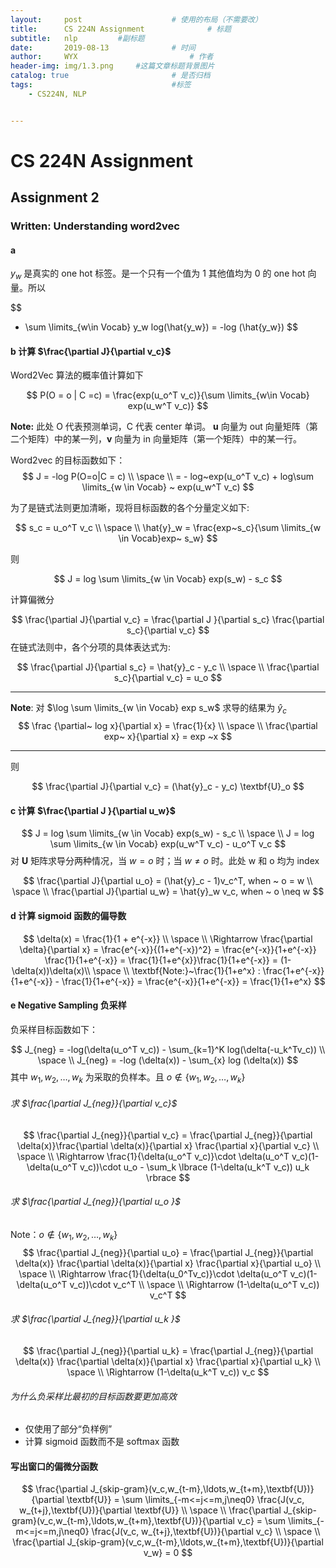 ```yaml
---
layout:     post   				    # 使用的布局（不需要改）
title:      CS 224N Assignment 				# 标题 
subtitle:   nlp         #副标题
date:       2019-08-13 				# 时间
author:     WYX 						# 作者
header-img: img/1.3.png 	#这篇文章标题背景图片
catalog: true 						# 是否归档
tags:								#标签
    - CS224N, NLP


---
```




# CS 224N Assignment 



## Assignment 2

### Written: Understanding word2vec

#### a



$y_w$ 是真实的 one hot 标签。是一个只有一个值为 1 其他值均为 0 的 one hot 向量。所以


$$
- \sum \limits_{w\in Vocab} y_w log(\hat{y_w}) = -log (\hat{y_w})
$$

#### b 计算 $\frac{\partial J}{\partial v_c}$



Word2Vec 算法的概率值计算如下



$$
P(O = o | C =c) = \frac{exp(u_o^T v_c)}{\sum \limits_{w\in Vocab} exp(u_w^T v_c)}
$$



**Note:** 此处 O 代表预测单词，C 代表 center 单词。 **u** 向量为 out 向量矩阵（第二个矩阵）中的某一列，**v** 向量为 in 向量矩阵（第一个矩阵）中的某一行。

 Word2vec 的目标函数如下：
$$
J = -log P(O=o|C = c) \\
\space \\
= - log~exp(u_o^T v_c) + log\sum \limits_{w \in Vocab} ~ exp(u_w^T v_c)
$$


为了是链式法则更加清晰，现将目标函数的各个分量定义如下:


$$
s_c = u_o^T v_c \\
\space  \\
\hat{y}_w = \frac{exp~s_c}{\sum \limits_{w \in Vocab}exp~ s_w}
$$


则 


$$
J = log \sum \limits_{w \in Vocab} exp(s_w) - s_c
$$


计算偏微分


$$
\frac{\partial J}{\partial v_c} = \frac{\partial J }{\partial s_c} \frac{\partial s_c}{\partial v_c}
$$
在链式法则中，各个分项的具体表达式为:


$$
\frac{\partial J}{\partial s_c} = \hat{y}_c - y_c \\
\space \\
\frac{\partial s_c}{\partial v_c} = u_o
$$

---

**Note**: 对 $\log \sum \limits_{w \in Vocab} exp s_w$ 求导的结果为  $\hat{y}_c$
$$
\frac {\partial~ log x}{\partial x} = \frac{1}{x} \\
\space \\
\frac{\partial exp~ x}{\partial x} = exp ~x
$$

---

则 


$$
\frac{\partial J}{\partial v_c} = (\hat{y}_c - y_c) \textbf{U}_o
$$


#### c 计算 $\frac{\partial J }{\partial u_w}$


$$
J = log \sum \limits_{w \in Vocab} exp(s_w) - s_c \\
\space \\
J = log \sum \limits_{w \in Vocab} exp(u_w^T v_c) - u_o^T v_c
$$
对 **U** 矩阵求导分两种情况，当 $w = o$ 时；当 $w \neq o$ 时。此处 w 和 o 均为 index	


$$
\frac{\partial J}{\partial u_o} = (\hat{y}_c  - 1)v_c^T, when ~ o = w \\
\space \\
\frac{\partial J}{\partial u_w} = \hat{y}_w v_c,  when ~ o \neq w
$$


#### d 计算 sigmoid 函数的偏导数


$$
\delta(x) = \frac{1}{1 + e^{-x}} \\
\space \\
\Rightarrow \frac{\partial \delta}{\partial x} = \frac{e^{-x}}{(1+e^{-x})^2} = \frac{e^{-x}}{1+e^{-x}} \frac{1}{1+e^{-x}} = \frac{1}{1+e^{x}}\frac{1}{1+e^{-x}} = (1-\delta(x))\delta(x)\\
\space \\
\textbf{Note:}~\frac{1}{1+e^x} : \frac{1+e^{-x}}{1+e^{-x}} - \frac{1}{1+e^{-x}} = \frac{e^{-x}}{1+e^{-x}} = \frac{1}{1+e^x}
$$


#### e Negative Sampling 负采样



负采样目标函数如下：


$$
J_{neg} = -log(\delta(u_o^T v_c)) - \sum_{k=1}^K log(\delta(-u_k^Tv_c)) \\
\space \\
J_{neg} = -log (\delta(x)) - \sum_{x} log (\delta(x))
$$
其中 $w_1,w_2,\ldots,w_k$ 为采取的负样本。且 $o ∉ \lbrace w_1,w_2,\ldots,w_k \rbrace$



###### 求 $\frac{\partial J_{neg}}{\partial v_c}$

##### 

$$
\frac{\partial J_{neg}}{\partial v_c} = \frac{\partial J_{neg}}{\partial \delta(x)}\frac{\partial \delta(x)}{\partial x} \frac{\partial x}{\partial v_c}  \\
\space \\
\Rightarrow \frac{1}{\delta(u_o^T v_c)}\cdot \delta(u_o^T v_c)(1-\delta(u_o^T v_c))\cdot u_o - \sum_k \lbrace (1-\delta(u_k^T v_c)) u_k \rbrace
$$



###### 求 $\frac{\partial J_{neg}}{\partial u_o }$

Note：$o \notin \lbrace w_1,w_2,\ldots,w_k \rbrace$
$$
\frac{\partial J_{neg}}{\partial u_o} = \frac{\partial J_{neg}}{\partial \delta(x)} \frac{\partial \delta(x)}{\partial x} \frac{\partial x}{\partial u_o} \\
\space \\
\Rightarrow \frac{1}{\delta(u_0^Tv_c)}\cdot \delta(u_o^T v_c)(1-\delta(u_o^T v_c))\cdot v_c^T \\
\space \\
\Rightarrow (1-\delta(u_o^T v_c)) v_c^T
$$


###### 求 $\frac{\partial J_{neg}}{\partial u_k }$


$$
\frac{\partial J_{neg}}{\partial u_k} = \frac{\partial J_{neg}}{\partial \delta(x)} \frac{\partial \delta(x)}{\partial x} \frac{\partial x}{\partial u_k} \\
\space \\
\Rightarrow  (1-\delta(u_k^T v_c)) v_c 
$$


###### 为什么负采样比最初的目标函数要更加高效

- 仅使用了部分“负样例”
- 计算 sigmoid 函数而不是 softmax 函数



#### 写出窗口的偏微分函数


$$
\frac{\partial J_{skip-gram}(v_c,w_{t-m},\ldots,w_{t+m},\textbf{U})}{\partial \textbf{U}} = \sum \limits_{-m<=j<=m,j\neq0} \frac{J(v_c,	w_{t+j},\textbf{U})}{\partial \textbf{U}} \\
\space \\
\frac{\partial J_{skip-gram}(v_c,w_{t-m},\ldots,w_{t+m},\textbf{U})}{\partial v_c} = \sum \limits_{-m<=j<=m,j\neq0} \frac{J(v_c,	w_{t+j},\textbf{U})}{\partial v_c} \\
\space \\
\frac{\partial J_{skip-gram}(v_c,w_{t-m},\ldots,w_{t+m},\textbf{U})}{\partial v_w} = 0
$$
